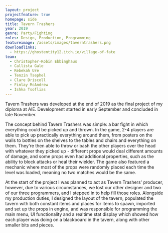 ```yaml
---
layout: project
projectfeature: true
homepage: side
title: Tavern Trashers
year: 2019
genre: Party/Fighting
roles: Design, Production, Programming
featureimage: /assets/images/taverntrashers.png
downloadlinks:
  - https://ghostentity12.itch.io/village-of-fate
team:
  - Christopher-Robin Ebbinghaus
  - Callista Gale
  - Rebekah Ure
  - Tenzin Tsephel
  - Clare Driscoll
  - Finlay McAndrew
  - Ishka Tsoflias
---
```


Tavern Trashers was developed at the end of 2019 as the final project of my diploma at AIE. Development started in early September and concluded in late November.

The concept behind Tavern Trashers was simple: a bar fight in which everything could be picked up and thrown. In the game, 2-4 players are able to pick up practically everything around them, from posters on the walls to bottles on the shelves to the tables and chairs and everything on them. They're then able to throw or bash the other players over the head with whatever they picked up - different props would deal different amounts of damage, and some props even had additional properties, such as the ability to block attacks or heal their wielder. The game also featured a mechanic where most of the props were randomly placed each time the level was loaded, meaning no two matches would be the same.

At the start of the project I was planned to act as Tavern Trashers' producer, however, due to various circumstances, we lost our other designer and two of our three programmers, and I stepped in to help fill those roles. Alongside my production duties, I designed the layout of the tavern, populated the tavern with both constant items and places for items to spawn, imported and set up the props in engine, and was responsible for programming the main menu, UI functionality and a realtime stat display which showed how each player was doing on a blackboard in the tavern, along with other smaller bits and pieces.
